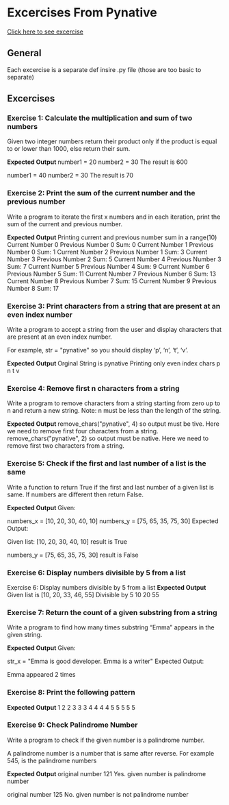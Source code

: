 # Excercises From Pynative
[Click here to see excercise](https://pynative.com/python-basic-exercise-for-beginners/)

## General
Each excercise is a separate def insire .py file (those are too basic to separate)

## Excercises

### Exercise 1: Calculate the multiplication and sum of two numbers
Given two integer numbers return their product only if the product is equal to or lower than 1000, else return their sum.

<b> Expected Output </b>
number1 = 20
number2 = 30
The result is 600

number1 = 40
number2 = 30
The result is 70

### Exercise 2: Print the sum of the current number and the previous number
Write a program to iterate the first x numbers and in each iteration, print the sum of the current and previous number.

<b> Expected Output </b>
Printing current and previous number sum in a range(10)
Current Number 0 Previous Number  0  Sum:  0
Current Number 1 Previous Number  0  Sum:  1
Current Number 2 Previous Number  1  Sum:  3
Current Number 3 Previous Number  2  Sum:  5
Current Number 4 Previous Number  3  Sum:  7
Current Number 5 Previous Number  4  Sum:  9
Current Number 6 Previous Number  5  Sum:  11
Current Number 7 Previous Number  6  Sum:  13
Current Number 8 Previous Number  7  Sum:  15
Current Number 9 Previous Number  8  Sum:  17

### Exercise 3: Print characters from a string that are present at an even index number
Write a program to accept a string from the user and display characters that are present at an even index number.

For example, str = "pynative" so you should display ‘p’, ‘n’, ‘t’, ‘v’.

<b> Expected Output </b>
Orginal String is  pynative
Printing only even index chars
p
n
t
v

### Exercise 4: Remove first n characters from a string
Write a program to remove characters from a string starting from zero up to n and return a new string.
Note: n must be less than the length of the string.

<b> Expected Output </b>
remove_chars("pynative", 4) so output must be tive. Here we need to remove first four characters from a string.
remove_chars("pynative", 2) so output must be native. Here we need to remove first two characters from a string.



### Exercise 5: Check if the first and last number of a list is the same
Write a function to return True if the first and last number of a given list is same. If numbers are different then return False.

<b> Expected Output </b>
Given:

numbers_x = [10, 20, 30, 40, 10]
numbers_y = [75, 65, 35, 75, 30]
Expected Output:

Given list: [10, 20, 30, 40, 10]
result is True

numbers_y = [75, 65, 35, 75, 30]
result is False

### Exercise 6: Display numbers divisible by 5 from a list
Exercise 6: Display numbers divisible by 5 from a list
<b> Expected Output </b>
Given list is  [10, 20, 33, 46, 55]
Divisible by 5
10
20
55

### Exercise 7: Return the count of a given substring from a string
Write a program to find how many times substring “Emma” appears in the given string.

<b> Expected Output </b>
Given:

str_x = "Emma is good developer. Emma is a writer"
Expected Output:

Emma appeared 2 times

### Exercise 8: Print the following pattern

<b> Expected Output </b>
1 
2 2 
3 3 3 
4 4 4 4 
5 5 5 5 5

### Exercise 9: Check Palindrome Number
Write a program to check if the given number is a palindrome number.

A palindrome number is a number that is same after reverse. For example 545, is the palindrome numbers

<b> Expected Output </b>
original number 121
Yes. given number is palindrome number

original number 125
No. given number is not palindrome number
